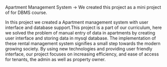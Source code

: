 Apartment Management System
-> We created this project as a mini project of for DBMS course.

In this project we created a Apartment management system with user interface and database support.This project is a part of our curriculum, here we solved the problem of manual entry of data in apartments by creating user interface and storing data in mysql database.
The implementation of these rental management system signifies a small step towards the modern growing society. By using new technologies and providing user friendly interface, our project focuses on increasing efficiency, and ease of access for tenants, the admin as well as property owner. 
